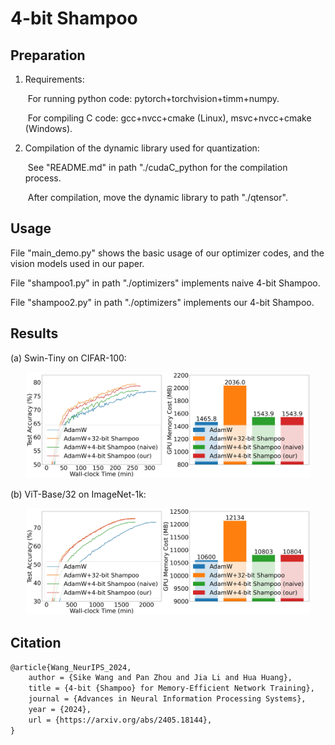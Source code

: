 # 4-bit Shampoo

## Preparation

1. Requirements:

   ​	For running python code: pytorch+torchvision+timm+numpy.

   ​	For compiling C code: gcc+nvcc+cmake (Linux), msvc+nvcc+cmake (Windows).

2. Compilation of the dynamic library used for quantization:

   ​	See "README.md" in path "./cudaC_python for the compilation process.
   
   ​	After compilation, move the dynamic library to path "./qtensor".



## Usage

File "main_demo.py" shows the basic usage of our optimizer codes, and the vision models used in our paper.

File "shampoo1.py" in path "./optimizers" implements naive 4-bit Shampoo.

File "shampoo2.py" in path "./optimizers" implements our 4-bit Shampoo.



## Results

(a) Swin-Tiny on CIFAR-100:

<center class="half">
    <img src="./Swin-Tiny_CIFAR-100.jpg" width="90%"/>
</center>

(b) ViT-Base/32 on ImageNet-1k:

<center class="half">
    <img src="./ViT32-Base_ImageNet-1k.jpg" width="90%"/>
</center>


## Citation

```latex
@article{Wang_NeurIPS_2024,
    author = {Sike Wang and Pan Zhou and Jia Li and Hua Huang},
    title = {4-bit {Shampoo} for Memory-Efficient Network Training},
    journal = {Advances in Neural Information Processing Systems},
    year = {2024},
    url = {https://arxiv.org/abs/2405.18144},
}
```

